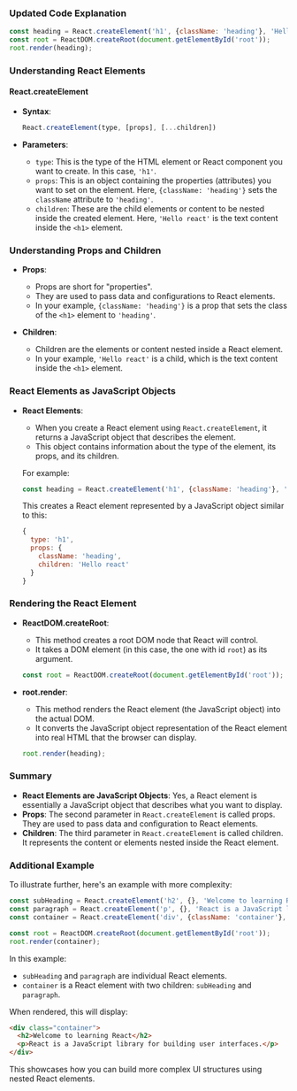 ### Updated Code Explanation

```javascript
const heading = React.createElement('h1', {className: 'heading'}, 'Hello react');
const root = ReactDOM.createRoot(document.getElementById('root'));
root.render(heading);
```

### Understanding React Elements

#### React.createElement

- **Syntax**:
  ```javascript
  React.createElement(type, [props], [...children])
  ```

- **Parameters**:
  - `type`: This is the type of the HTML element or React component you want to create. In this case, `'h1'`.
  - `props`: This is an object containing the properties (attributes) you want to set on the element. Here, `{className: 'heading'}` sets the `className` attribute to `'heading'`.
  - `children`: These are the child elements or content to be nested inside the created element. Here, `'Hello react'` is the text content inside the `<h1>` element.

### Understanding Props and Children

- **Props**:
  - Props are short for "properties".
  - They are used to pass data and configurations to React elements.
  - In your example, `{className: 'heading'}` is a prop that sets the class of the `<h1>` element to `'heading'`.

- **Children**:
  - Children are the elements or content nested inside a React element.
  - In your example, `'Hello react'` is a child, which is the text content inside the `<h1>` element.

### React Elements as JavaScript Objects

- **React Elements**:
  - When you create a React element using `React.createElement`, it returns a JavaScript object that describes the element.
  - This object contains information about the type of the element, its props, and its children.

  For example:
  ```javascript
  const heading = React.createElement('h1', {className: 'heading'}, 'Hello react');
  ```

  This creates a React element represented by a JavaScript object similar to this:
  ```javascript
  {
    type: 'h1',
    props: {
      className: 'heading',
      children: 'Hello react'
    }
  }
  ```

### Rendering the React Element

- **ReactDOM.createRoot**:
  - This method creates a root DOM node that React will control.
  - It takes a DOM element (in this case, the one with id `root`) as its argument.

  ```javascript
  const root = ReactDOM.createRoot(document.getElementById('root'));
  ```

- **root.render**:
  - This method renders the React element (the JavaScript object) into the actual DOM.
  - It converts the JavaScript object representation of the React element into real HTML that the browser can display.

  ```javascript
  root.render(heading);
  ```

### Summary

- **React Elements are JavaScript Objects**: Yes, a React element is essentially a JavaScript object that describes what you want to display.
- **Props**: The second parameter in `React.createElement` is called props. They are used to pass data and configuration to React elements.
- **Children**: The third parameter in `React.createElement` is called children. It represents the content or elements nested inside the React element.

### Additional Example

To illustrate further, here's an example with more complexity:

```javascript
const subHeading = React.createElement('h2', {}, 'Welcome to learning React');
const paragraph = React.createElement('p', {}, 'React is a JavaScript library for building user interfaces.');
const container = React.createElement('div', {className: 'container'}, subHeading, paragraph);

const root = ReactDOM.createRoot(document.getElementById('root'));
root.render(container);
```

In this example:
- `subHeading` and `paragraph` are individual React elements.
- `container` is a React element with two children: `subHeading` and `paragraph`.

When rendered, this will display:

```html
<div class="container">
  <h2>Welcome to learning React</h2>
  <p>React is a JavaScript library for building user interfaces.</p>
</div>
```

This showcases how you can build more complex UI structures using nested React elements.